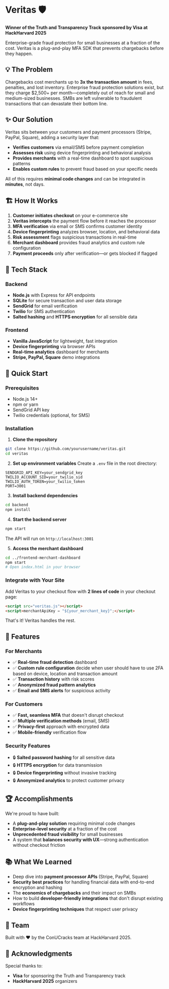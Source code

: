 # Veritas 🛡️

**Winner of the Truth and Transparency Track sponsored by Visa at HackHarvard 2025**

Enterprise-grade fraud protection for small businesses at a fraction of the cost. Veritas is a plug-and-play MFA SDK that prevents chargebacks before they happen.

## 💡 The Problem

Chargebacks cost merchants up to **3x the transaction amount** in fees, penalties, and lost inventory. Enterprise fraud protection solutions exist, but they charge $2,500+ per month—completely out of reach for small and medium-sized businesses. SMBs are left vulnerable to fraudulent transactions that can devastate their bottom line.

## ✨ Our Solution

Veritas sits between your customers and payment processors (Stripe, PayPal, Square), adding a security layer that:

- **Verifies customers** via email/SMS before payment completion
- **Assesses risk** using device fingerprinting and behavioral analysis
- **Provides merchants** with a real-time dashboard to spot suspicious patterns
- **Enables custom rules** to prevent fraud based on your specific needs

All of this requires **minimal code changes** and can be integrated in **minutes**, not days.

## 🏗️ How It Works

1. **Customer initiates checkout** on your e-commerce site
2. **Veritas intercepts** the payment flow before it reaches the processor
3. **MFA verification** via email or SMS confirms customer identity
4. **Device fingerprinting** analyzes browser, location, and behavioral data
5. **Risk assessment** flags suspicious transactions in real-time
6. **Merchant dashboard** provides fraud analytics and custom rule configuration
7. **Payment proceeds** only after verification—or gets blocked if flagged

## 🔧 Tech Stack

### Backend

- **Node.js** with Express for API endpoints
- **SQLite** for secure transaction and user data storage
- **SendGrid** for email verification
- **Twilio** for SMS authentication
- **Salted hashing** and **HTTPS encryption** for all sensible data

### Frontend

- **Vanilla JavaScript** for lightweight, fast integration
- **Device fingerprinting** via browser APIs
- **Real-time analytics** dashboard for merchants
- **Stripe, PayPal, Square** demo integrations

## 🚀 Quick Start

### Prerequisites

- Node.js 14+
- npm or yarn
- SendGrid API key
- Twilio credentials (optional, for SMS)

### Installation

1. **Clone the repository**

```bash
git clone https://github.com/yourusername/veritas.git
cd veritas
```

2. **Set up environment variables**
   Create a `.env` file in the root directory:

```env
SENDGRID_API_KEY=your_sendgrid_key
TWILIO_ACCOUNT_SID=your_twilio_sid
TWILIO_AUTH_TOKEN=your_twilio_token
PORT=3001
```

3. **Install backend dependencies**

```bash
cd backend
npm install
```

4. **Start the backend server**

```bash
npm start
```

The API will run on `http://localhost:3001`

5. **Access the merchant dashboard**

```bash
cd ../frontend-merchant-dashboard
npm start
# Open index.html in your browser
```

### Integrate with Your Site

Add Veritas to your checkout flow with **2 lines of code** in your checkout page:

```html
<script src="veritas.js"></script>
<script>merchantApiKey = "${your_merchant_key}";</script>
```

That's it! Veritas handles the rest.

## 🎯 Features

### For Merchants

- ✅ **Real-time fraud detection** dashboard
- ✅ **Custom rule configuration** decide when user should have to use 2FA based on device, location and transaction amount
- ✅ **Transaction history** with risk scores
- ✅ **Anonymized fraud pattern analytics**
- ✅ **Email and SMS alerts** for suspicious activity

### For Customers

- ✅ **Fast, seamless MFA** that doesn't disrupt checkout
- ✅ **Multiple verification methods** (email, SMS)
- ✅ **Privacy-first** approach with encrypted data
- ✅ **Mobile-friendly** verification flow

### Security Features

- 🔒 **Salted password hashing** for all sensitive data
- 🔒 **HTTPS encryption** for data transmission
- 🔒 **Device fingerprinting** without invasive tracking
- 🔒 **Anonymized analytics** to protect customer privacy

## 🏆 Accomplishments

We're proud to have built:

- A **plug-and-play solution** requiring minimal code changes
- **Enterprise-level security** at a fraction of the cost
- **Unprecedented fraud visibility** for small businesses
- A system that **balances security with UX**—strong authentication without checkout friction

## 📚 What We Learned

- Deep dive into **payment processor APIs** (Stripe, PayPal, Square)
- **Security best practices** for handling financial data with end-to-end encryption and hashing
- The **economics of chargebacks** and their impact on SMBs
- How to build **developer-friendly integrations** that don't disrupt existing workflows
- **Device fingerprinting techniques** that respect user privacy

## 👥 Team

Built with ❤️ by the ConUCracks team at HackHarvard 2025.

## 🙏 Acknowledgments

Special thanks to:

- **Visa** for sponsoring the Truth and Transparency track
- **HackHarvard 2025** organizers
